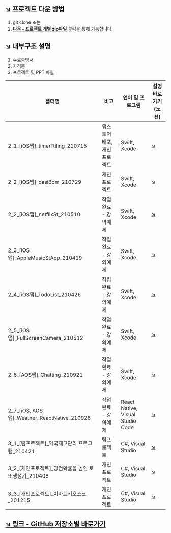 ## ↘ 프로젝트 다운 방법
1. git clone 또는
2. [**다운 - 프로젝트 개별 zip파일**](https://github.com/jhy0409/portfolio/tree/main/210504_%EC%88%98%EB%A3%8C%EC%A6%9D%EB%AA%85%EC%84%9C%2B%EC%9E%90%EA%B2%A9%EC%A6%9D%2Bppt/%ED%94%84%EB%A1%9C%EC%A0%9D%ED%8A%B8%2Bppt/zipFile) 클릭을 통해 가능합니다.

## ↘ 내부구조 설명
1. 수료증명서
2. 자격증
3. 프로젝트 및 PPT 파일

폴더명 | 비고 | 언어 및 프로그램 | 설명 바로가기(노션)
---|---|---|---
2_1_[iOS앱]_timerTtiling_210715 | 앱스토어 배포, 개인 프로젝트 |Swift, Xcode|[↘](https://www.notion.so/210715-3da810a8bec74ef9be348654af711f85)
2_2_[iOS앱]_dasiBom_210729 | 개인 프로젝트 |Swift, Xcode|[↘](https://www.notion.so/210729-e30eed19fa24429590aa95b767e77a62)
2_2_[iOS앱]_netflixSt_210510 | 작업완료 - 강의예제 |Swift, Xcode|[↘](https://www.notion.so/210510-2b2c3d7ee0da44e695c22e2bb836c276)
2_3_[iOS앱]_AppleMusicStApp_210419 | 작업완료 - 강의예제 |Swift, Xcode|[↘](https://www.notion.so/210419-228009272f4d423cb9b7e88e72cd8051)
2_4_[iOS앱]_TodoList_210426 | 작업완료 - 강의예제 |Swift, Xcode|[↘](https://www.notion.so/210426-Todo-f263f24b57b9429dbd9520a249c099b0)
2_5_[iOS앱]_FullScreenCamera_210512 | 작업완료 - 강의예제 |Swift, Xcode|[↘](https://www.notion.so/210512-FullScreen-e5470167e89c43aeba68b5a84518837f)
2_6_[AOS앱]_Chatting_210921 | 작업완료 - 강의예제  |Swift, Xcode|[↘](https://www.notion.so/210921-Firebase-413a149b26fe48ce89365d0c1ad56ac1)
2_7_[iOS, AOS앱]_Weather_ReactNative_210928 | 작업완료 - 강의예제 |React Native, Visual Studio Code| [↘](https://www.notion.so/210928-React-Native-04c0e3352f6f4d69ba22c372f5ccc901)
3_1_[팀프로젝트]_약국재고관리 프로그램_210421 | 팀프로젝트 |C#, Visual Studio|[↘](https://www.notion.so/210331-C-Oracle-f3af7a02a03b49bba94cd02c234678ac)
3_2_[개인프로젝트]_당첨확률을 높인 로또생성기_210408 | 개인 프로젝트 |C#, Visual Studio|[↘](https://www.notion.so/210408-b203b6df96ff408896c11980bf87c362)
3_3_[개인프로젝트]_이마트키오스크_201215 | 개인 프로젝트 |C#, Visual Studio|[↘](https://www.notion.so/201223-559c141e2a26468eaa2631f038a69263)


## [↘ 링크 - GitHub 저장소별 바로가기](https://github.com/jhy0409)
